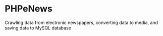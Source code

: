 # PHPeNews
Crawling data from electronic newspapers, converting data to media, and saving data to MySQL database
